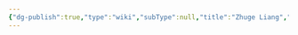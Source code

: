 ```yaml
---
{"dg-publish":true,"type":"wiki","subType":null,"title":"Zhuge Liang","englishTitle":"Zhuge Liang","year":"","dataSource":"Wikipedia API","url":"https://en.wikipedia.org/wiki/Zhuge_Liang","id":267666,"wikiUrl":"https://en.wikipedia.org/wiki/Zhuge_Liang","lastUpdated":"01/02/2023","length":65264,"tags":["mediaDB/wiki"],"permalink":"/resources/people/zhuge-liang/","dgPassFrontmatter":true,"noteIcon":"1","created":"2023-11-14T21:08:33.994+05:30","updated":"2023-12-12T23:35:01.459+05:30"}
---
```


